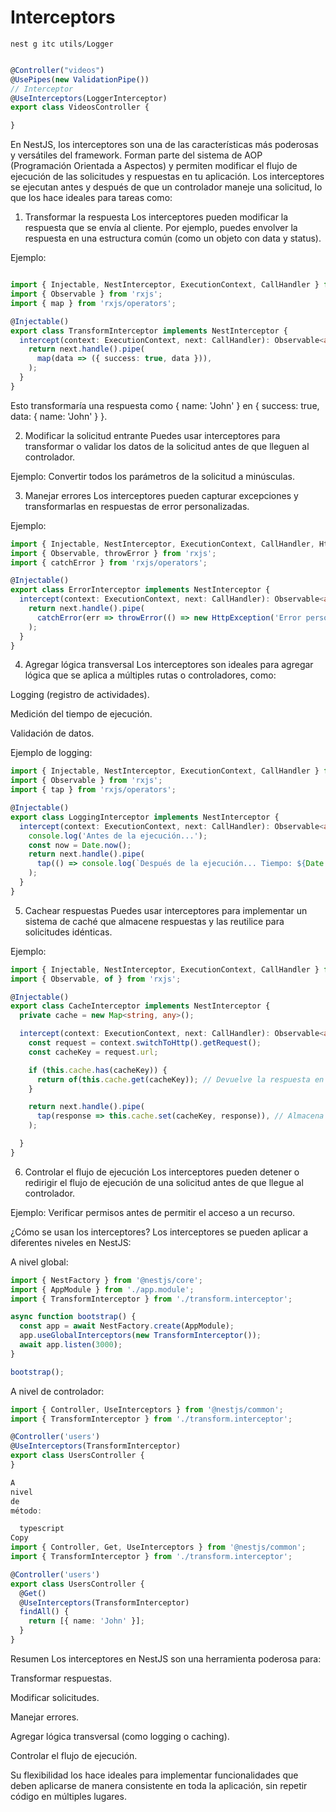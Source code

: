 # Interceptors

```shell
nest g itc utils/Logger
```

```js

@Controller("videos")
@UsePipes(new ValidationPipe())
// Interceptor
@UseInterceptors(LoggerInterceptor)
export class VideosController {

}
```

En NestJS, los interceptores son una de las características más poderosas y versátiles del framework. Forman parte del
sistema de AOP (Programación Orientada a Aspectos) y permiten modificar el flujo de ejecución de las solicitudes y
respuestas en tu aplicación. Los interceptores se ejecutan antes y después de que un controlador maneje una solicitud,
lo que los hace ideales para tareas como:

1. Transformar la respuesta
   Los interceptores pueden modificar la respuesta que se envía al cliente. Por ejemplo, puedes envolver la respuesta en
   una estructura común (como un objeto con data y status).

Ejemplo:

```typescript

import { Injectable, NestInterceptor, ExecutionContext, CallHandler } from '@nestjs/common';
import { Observable } from 'rxjs';
import { map } from 'rxjs/operators';

@Injectable()
export class TransformInterceptor implements NestInterceptor {
  intercept(context: ExecutionContext, next: CallHandler): Observable<any> {
    return next.handle().pipe(
      map(data => ({ success: true, data })),
    );
  }
}
```

Esto transformaría una respuesta como { name: 'John' } en { success: true, data: { name: 'John' } }.

2. Modificar la solicitud entrante
   Puedes usar interceptores para transformar o validar los datos de la solicitud antes de que lleguen al controlador.

Ejemplo: Convertir todos los parámetros de la solicitud a minúsculas.

3. Manejar errores
   Los interceptores pueden capturar excepciones y transformarlas en respuestas de error personalizadas.

Ejemplo:

```typescript
import { Injectable, NestInterceptor, ExecutionContext, CallHandler, HttpException } from '@nestjs/common';
import { Observable, throwError } from 'rxjs';
import { catchError } from 'rxjs/operators';

@Injectable()
export class ErrorInterceptor implements NestInterceptor {
  intercept(context: ExecutionContext, next: CallHandler): Observable<any> {
    return next.handle().pipe(
      catchError(err => throwError(() => new HttpException('Error personalizado', 400))),
    );
  }
}
```

4. Agregar lógica transversal
   Los interceptores son ideales para agregar lógica que se aplica a múltiples rutas o controladores, como:

Logging (registro de actividades).

Medición del tiempo de ejecución.

Validación de datos.

Ejemplo de logging:

```typescript
import { Injectable, NestInterceptor, ExecutionContext, CallHandler } from '@nestjs/common';
import { Observable } from 'rxjs';
import { tap } from 'rxjs/operators';

@Injectable()
export class LoggingInterceptor implements NestInterceptor {
  intercept(context: ExecutionContext, next: CallHandler): Observable<any> {
    console.log('Antes de la ejecución...');
    const now = Date.now();
    return next.handle().pipe(
      tap(() => console.log(`Después de la ejecución... Tiempo: ${Date.now() - now}ms`)),
    );
  }
}
```

5. Cachear respuestas
   Puedes usar interceptores para implementar un sistema de caché que almacene respuestas y las reutilice para
   solicitudes idénticas.

Ejemplo:

```typescript
import { Injectable, NestInterceptor, ExecutionContext, CallHandler } from '@nestjs/common';
import { Observable, of } from 'rxjs';

@Injectable()
export class CacheInterceptor implements NestInterceptor {
  private cache = new Map<string, any>();

  intercept(context: ExecutionContext, next: CallHandler): Observable<any> {
    const request = context.switchToHttp().getRequest();
    const cacheKey = request.url;

    if (this.cache.has(cacheKey)) {
      return of(this.cache.get(cacheKey)); // Devuelve la respuesta en caché
    }

    return next.handle().pipe(
      tap(response => this.cache.set(cacheKey, response)), // Almacena en caché
    );

  }
}
```

6. Controlar el flujo de ejecución
   Los interceptores pueden detener o redirigir el flujo de ejecución de una solicitud antes de que llegue al
   controlador.

Ejemplo: Verificar permisos antes de permitir el acceso a un recurso.

¿Cómo se usan los interceptores?
Los interceptores se pueden aplicar a diferentes niveles en NestJS:

A nivel global:

```typescript
import { NestFactory } from '@nestjs/core';
import { AppModule } from './app.module';
import { TransformInterceptor } from './transform.interceptor';

async function bootstrap() {
  const app = await NestFactory.create(AppModule);
  app.useGlobalInterceptors(new TransformInterceptor());
  await app.listen(3000);
}

bootstrap();
```

A nivel de controlador:

```typescript
import { Controller, UseInterceptors } from '@nestjs/common';
import { TransformInterceptor } from './transform.interceptor';

@Controller('users')
@UseInterceptors(TransformInterceptor)
export class UsersController {
}

A
nivel
de
método:

  typescript
Copy
import { Controller, Get, UseInterceptors } from '@nestjs/common';
import { TransformInterceptor } from './transform.interceptor';

@Controller('users')
export class UsersController {
  @Get()
  @UseInterceptors(TransformInterceptor)
  findAll() {
    return [{ name: 'John' }];
  }
}
```

Resumen
Los interceptores en NestJS son una herramienta poderosa para:

Transformar respuestas.

Modificar solicitudes.

Manejar errores.

Agregar lógica transversal (como logging o caching).

Controlar el flujo de ejecución.

Su flexibilidad los hace ideales para implementar funcionalidades que deben aplicarse de manera consistente en toda la
aplicación, sin repetir código en múltiples lugares.